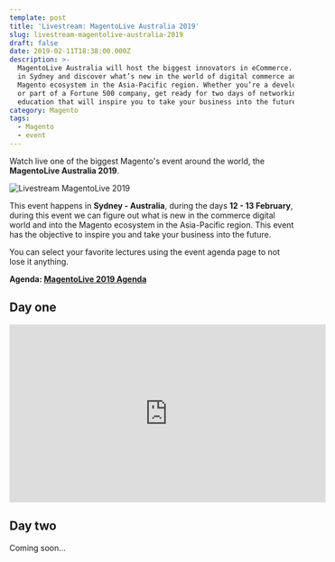 ```yaml
---
template: post
title: 'Livestream: MagentoLive Australia 2019'
slug: livestream-magentolive-australia-2019
draft: false
date: 2019-02-11T18:38:00.000Z
description: >-
  MagentoLive Australia will host the biggest innovators in eCommerce. Join us
  in Sydney and discover what’s new in the world of digital commerce and the
  Magento ecosystem in the Asia-Pacific region. Whether you’re a developer, CMO,
  or part of a Fortune 500 company, get ready for two days of networking and
  education that will inspire you to take your business into the future.
category: Magento
tags:
  - Magento
  - event
---
```

Watch live one of the biggest Magento's event around the world, the **MagentoLive Australia 2019**.

![Livestream MagentoLive 2019](https://i.imgur.com/MknZQM6.jpg "Livestream MagentoLive 2019")

This event happens in **Sydney - Australia**, during the days **12 - 13 February**, during this event we can figure out what is new in the commerce digital world and into the Magento ecosystem in the Asia-Pacific region. This event has the objective to inspire you and take your business into the future.

You can select your favorite lectures using the event agenda page to not lose it anything.

**Agenda: [MagentoLive 2019 Agenda](https://live-au.magento.com/agenda)**

## Day one

<div style="width: 640px;margin: 0 auto;">
<iframe width="560" height="315" src="https://www.youtube-nocookie.com/embed/fqUidqxVsCU" frameborder="0" allow="accelerometer; autoplay; encrypted-media; gyroscope; picture-in-picture" allowfullscreen></iframe>
</div>

## Day two

Coming soon...
